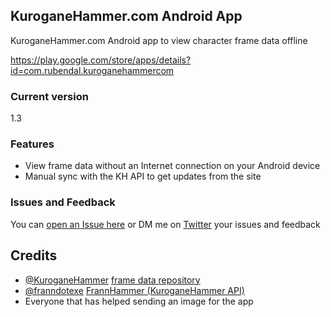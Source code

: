 ## KuroganeHammer.com Android App
KuroganeHammer.com Android app to view character frame data offline

https://play.google.com/store/apps/details?id=com.rubendal.kuroganehammercom

### Current version
1.3

### Features
* View frame data without an Internet connection on your Android device
* Manual sync with the KH API to get updates from the site

### Issues and Feedback
You can [open an Issue here](https://github.com/rubendal/KHAndroidApp/issues) or DM me on [Twitter](https://twitter.com/Ruben_dal) your issues and feedback

## Credits
* [@KuroganeHammer](https://twitter.com/KuroganeHammer) [frame data repository](http://kuroganehammer.com/Smash4)
* [@franndotexe](https://twitter.com/franndotexe) [FrannHammer (KuroganeHammer API)](https://github.com/Frannsoft/FrannHammer)
* Everyone that has helped sending an image for the app